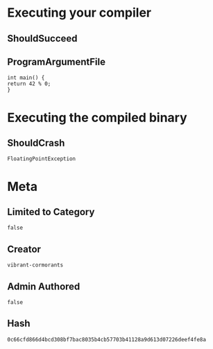 # Executing your compiler

## ShouldSucceed

## ProgramArgumentFile

```
int main() {
return 42 % 0;
}
```

# Executing the compiled binary

## ShouldCrash

```
FloatingPointException
```

# Meta

## Limited to Category

```
false
```

## Creator

```
vibrant-cormorants
```

## Admin Authored

```
false
```

## Hash

```
0c66cfd866d4bcd308bf7bac8035b4cb57703b41128a9d613d07226deef4fe8a
```
